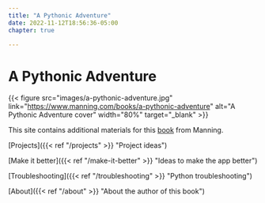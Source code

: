 ```yaml
---
title: "A Pythonic Adventure"
date: 2022-11-12T18:56:36-05:00
chapter: true

---
```


# A Pythonic Adventure

{{< figure src="images/a-pythonic-adventure.jpg" link="https://www.manning.com/books/a-pythonic-adventure" alt="A Pythonic Adventure cover" width="80%" target="_blank" >}}

This site contains additional materials for this [book](https://www.manning.com/books/a-pythonic-adventure) from Manning.

[Projects]({{< ref "/projects" >}} "Project ideas")

[Make it better]({{< ref "/make-it-better" >}} "Ideas to make the app better")

[Troubleshooting]({{< ref "/troubleshooting" >}} "Python troubleshooting")

[About]({{< ref "/about" >}} "About the author of this book")
